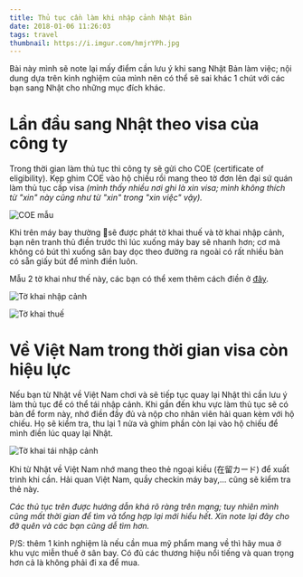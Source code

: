 ```yaml
---
title: Thủ tục cần làm khi nhập cảnh Nhật Bản
date: 2018-01-06 11:26:03
tags: travel
thumbnail: https://i.imgur.com/hmjrYPh.jpg
---
```


Bài này mình sẽ note lại mấy điểm cần lưu ý khi sang Nhật Bản làm việc; nội dung dựa trên kinh nghiệm của mình nên có thể sẽ sai khác 1 chút với các bạn sang Nhật cho những mục đích khác.

<!-- more -->

# Lần đầu sang Nhật theo visa của công ty
Trong thời gian làm thủ tục thì công ty sẽ gửi cho COE (certificate of eligibility). Kẹp ghim COE vào hộ chiếu rồi mang theo tờ đơn lên đại sứ quán làm thủ tục cấp visa *(mình thấy nhiều nơi ghi là xin visa; mình không thích từ "xin" này cũng như từ "xin" trong "xin việc" vậy).*

![COE mẫu](https://i.imgur.com/1dNOi97.gif)

Khi trên máy bay thường sẽ được phát tờ khai thuế và tờ khai nhập cảnh, bạn nên tranh thủ điền trước thì lúc xuống máy bay sẽ nhanh hơn; cơ mà không có bút thì xuống sân bay dọc theo đường ra ngoài có rất nhiều bàn có sẵn giấy bút để mình điền luôn.

Mẫu 2 tờ khai như thế này, các bạn có thể xem thêm cách điền ở [đây](https://baonhat.com/du-hoc-nhat-ban/huong-dan-dien-cac-to-khai-nhap-canh-tai-san-bay-nhat-ban.html).

![Tờ khai nhập cảnh](https://i.imgur.com/7sZzXv9.png)

![Tờ khai thuế](https://i.imgur.com/gEpw0X5.png)

# Về Việt Nam trong thời gian visa còn hiệu lực

Nếu bạn từ Nhật về Việt Nam chơi và sẽ tiếp tục quay lại Nhật thì cần lưu ý làm thủ tục để có thể tái nhập cảnh. Khi gần đến khu vực làm thủ tục sẽ có bàn để form này, nhớ điền đầy đủ và nộp cho nhân viên hải quan kèm với hộ chiếu. Họ sẽ kiểm tra, thu lại 1 nửa và ghim phần còn lại vào hộ chiếu để mình điền lúc quay lại Nhật.

![Tờ khai tái nhập cảnh](https://i.imgur.com/ABYMJgo.png)

Khi từ Nhật về Việt Nam nhớ mang theo thẻ ngoại kiều (在留カード) để xuất trình khi cần. Hải quan Việt Nam, quầy checkin máy bay,... cũng sẽ kiểm tra thẻ này.

*Các thủ tục trên được hướng dẫn khá rõ ràng trên mạng; tuy nhiên mình cũng mất thời gian để tìm và tổng hợp lại mới hiểu hết. Xin note lại đây cho đỡ quên và các bạn cũng dễ tìm hơn.*

P/S: thêm 1 kinh nghiệm là nếu cần mua mỹ phẩm mang về thì hãy mua ở khu vực miễn thuế ở sân bay. Có đủ các thương hiệu nổi tiếng và quan trọng hơn cả là không phải đi xa để mua.